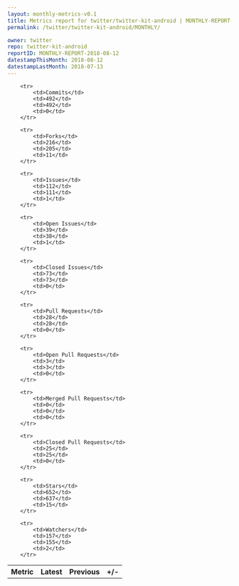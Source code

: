 ```yaml
---
layout: monthly-metrics-v0.1
title: Metrics report for twitter/twitter-kit-android | MONTHLY-REPORT-2018-08-12 | 2018-08-12
permalink: /twitter/twitter-kit-android/MONTHLY/

owner: twitter
repo: twitter-kit-android
reportID: MONTHLY-REPORT-2018-08-12
datestampThisMonth: 2018-08-12
datestampLastMonth: 2018-07-13
---
```



<table style="width: 100%;">
    <tr>
        <th>Metric</th>
        <th>Latest</th>
        <th>Previous</th>
        <th>+/-</th>
    </tr>

        <tr>
            <td>Commits</td>
            <td>492</td>
            <td>492</td>
            <td>0</td>
        </tr>
        
        <tr>
            <td>Forks</td>
            <td>216</td>
            <td>205</td>
            <td>11</td>
        </tr>
        
        <tr>
            <td>Issues</td>
            <td>112</td>
            <td>111</td>
            <td>1</td>
        </tr>
        
        <tr>
            <td>Open Issues</td>
            <td>39</td>
            <td>38</td>
            <td>1</td>
        </tr>
        
        <tr>
            <td>Closed Issues</td>
            <td>73</td>
            <td>73</td>
            <td>0</td>
        </tr>
        
        <tr>
            <td>Pull Requests</td>
            <td>28</td>
            <td>28</td>
            <td>0</td>
        </tr>
        
        <tr>
            <td>Open Pull Requests</td>
            <td>3</td>
            <td>3</td>
            <td>0</td>
        </tr>
        
        <tr>
            <td>Merged Pull Requests</td>
            <td>0</td>
            <td>0</td>
            <td>0</td>
        </tr>
        
        <tr>
            <td>Closed Pull Requests</td>
            <td>25</td>
            <td>25</td>
            <td>0</td>
        </tr>
        
        <tr>
            <td>Stars</td>
            <td>652</td>
            <td>637</td>
            <td>15</td>
        </tr>
        
        <tr>
            <td>Watchers</td>
            <td>157</td>
            <td>155</td>
            <td>2</td>
        </tr>
        
</table>
